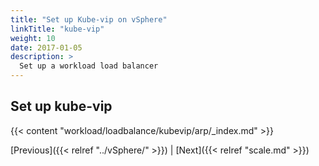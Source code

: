 ```yaml
---
title: "Set up Kube-vip on vSphere"
linkTitle: "kube-vip"
weight: 10
date: 2017-01-05
description: >
  Set up a workload load balancer
---
```


## Set up kube-vip

{{< content "workload/loadbalance/kubevip/arp/_index.md" >}}

[Previous]({{< relref "../vSphere/" >}}) | [Next]({{< relref "scale.md" >}})